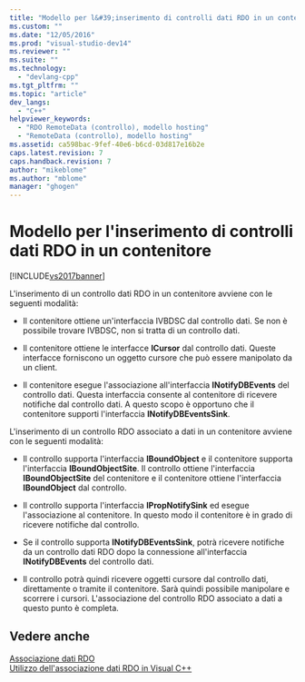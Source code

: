 ```yaml
---
title: "Modello per l&#39;inserimento di controlli dati RDO in un contenitore | Microsoft Docs"
ms.custom: ""
ms.date: "12/05/2016"
ms.prod: "visual-studio-dev14"
ms.reviewer: ""
ms.suite: ""
ms.technology: 
  - "devlang-cpp"
ms.tgt_pltfrm: ""
ms.topic: "article"
dev_langs: 
  - "C++"
helpviewer_keywords: 
  - "RDO RemoteData (controllo), modello hosting"
  - "RemoteData (controllo), modello hosting"
ms.assetid: ca598bac-9fef-40e6-b6cd-03d817e16b2e
caps.latest.revision: 7
caps.handback.revision: 7
author: "mikeblome"
ms.author: "mblome"
manager: "ghogen"
---
```

# Modello per l&#39;inserimento di controlli dati RDO in un contenitore
[!INCLUDE[vs2017banner](../../assembler/inline/includes/vs2017banner.md)]

L'inserimento di un controllo dati RDO in un contenitore avviene con le seguenti modalità:  
  
-   Il contenitore ottiene un'interfaccia IVBDSC dal controllo dati.  Se non è possibile trovare IVBDSC, non si tratta di un controllo dati.  
  
-   Il contenitore ottiene le interfacce **ICursor** dal controllo dati.  Queste interfacce forniscono un oggetto cursore che può essere manipolato da un client.  
  
-   Il contenitore esegue l'associazione all'interfaccia **INotifyDBEvents** del controllo dati.  Questa interfaccia consente al contenitore di ricevere notifiche dal controllo dati.  A questo scopo è opportuno che il contenitore supporti l'interfaccia **INotifyDBEventsSink**.  
  
 L'inserimento di un controllo RDO associato a dati in un contenitore avviene con le seguenti modalità:  
  
-   Il controllo supporta l'interfaccia **IBoundObject** e il contenitore supporta l'interfaccia **IBoundObjectSite**.  Il controllo ottiene l'interfaccia **IBoundObjectSite** del contenitore e il contenitore ottiene l'interfaccia **IBoundObject** dal controllo.  
  
-   Il controllo supporta l'interfaccia **IPropNotifySink** ed esegue l'associazione al contenitore.  In questo modo il contenitore è in grado di ricevere notifiche dal controllo.  
  
-   Se il controllo supporta **INotifyDBEventsSink**, potrà ricevere notifiche da un controllo dati RDO dopo la connessione all'interfaccia **INotifyDBEvents** del controllo dati.  
  
-   Il controllo potrà quindi ricevere oggetti cursore dal controllo dati, direttamente o tramite il contenitore.  Sarà quindi possibile manipolare e scorrere i cursori.  L'associazione del controllo RDO associato a dati a questo punto è completa.  
  
## Vedere anche  
 [Associazione dati RDO](../../data/ado-rdo/rdo-databinding.md)   
 [Utilizzo dell'associazione dati RDO in Visual C\+\+](../../data/ado-rdo/using-rdo-databinding-in-visual-cpp.md)